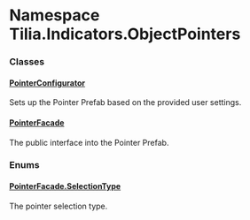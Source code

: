 # Namespace Tilia.Indicators.ObjectPointers

### Classes

#### [PointerConfigurator]

Sets up the Pointer Prefab based on the provided user settings.

#### [PointerFacade]

The public interface into the Pointer Prefab.

### Enums

#### [PointerFacade.SelectionType]

The pointer selection type.

[PointerConfigurator]: PointerConfigurator.md
[PointerFacade]: PointerFacade.md
[PointerFacade.SelectionType]: PointerFacade.SelectionType.md